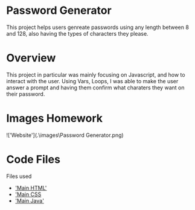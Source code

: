 # Password Generator
This project helps users genreate passwords using any length between 8 and 128, also having the types of characters they please.

# Overview
This project in particular was mainly focusing on Javascript, and how to interact with the user. Using Vars, Loops, I was able to make the user answer a prompt and having them confirm what charaters they want on their password.
# Images Homework
 !['Website'](.\\images\Password Generator.png)
# Code Files
Files used

* ['Main HTML'](index.html)
* ['Main CSS](style.css)
* ['Main Java'](java.js)



